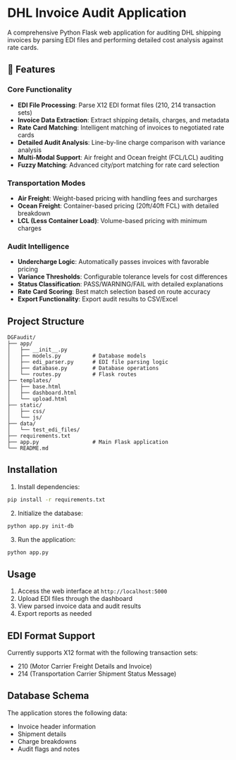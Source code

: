 # DHL Invoice Audit Application

A comprehensive Python Flask web application for auditing DHL shipping invoices by parsing EDI files and performing detailed cost analysis against rate cards.

## 🚀 Features

### Core Functionality
- **EDI File Processing**: Parse X12 EDI format files (210, 214 transaction sets)
- **Invoice Data Extraction**: Extract shipping details, charges, and metadata
- **Rate Card Matching**: Intelligent matching of invoices to negotiated rate cards
- **Detailed Audit Analysis**: Line-by-line charge comparison with variance analysis
- **Multi-Modal Support**: Air freight and Ocean freight (FCL/LCL) auditing
- **Fuzzy Matching**: Advanced city/port matching for rate card selection

### Transportation Modes
- **Air Freight**: Weight-based pricing with handling fees and surcharges
- **Ocean Freight**: Container-based pricing (20ft/40ft FCL) with detailed breakdown
- **LCL (Less Container Load)**: Volume-based pricing with minimum charges

### Audit Intelligence
- **Undercharge Logic**: Automatically passes invoices with favorable pricing
- **Variance Thresholds**: Configurable tolerance levels for cost differences
- **Status Classification**: PASS/WARNING/FAIL with detailed explanations
- **Rate Card Scoring**: Best match selection based on route accuracy
- **Export Functionality**: Export audit results to CSV/Excel

## Project Structure

```
DGFaudit/
├── app/
│   ├── __init__.py
│   ├── models.py          # Database models
│   ├── edi_parser.py      # EDI file parsing logic
│   ├── database.py        # Database operations
│   └── routes.py          # Flask routes
├── templates/
│   ├── base.html
│   ├── dashboard.html
│   └── upload.html
├── static/
│   ├── css/
│   └── js/
├── data/
│   └── test_edi_files/
├── requirements.txt
├── app.py                 # Main Flask application
└── README.md

```

## Installation

1. Install dependencies:
```bash
pip install -r requirements.txt
```

2. Initialize the database:
```bash
python app.py init-db
```

3. Run the application:
```bash
python app.py
```

## Usage

1. Access the web interface at `http://localhost:5000`
2. Upload EDI files through the dashboard
3. View parsed invoice data and audit results
4. Export reports as needed

## EDI Format Support

Currently supports X12 format with the following transaction sets:
- 210 (Motor Carrier Freight Details and Invoice)
- 214 (Transportation Carrier Shipment Status Message)

## Database Schema

The application stores the following data:
- Invoice header information
- Shipment details
- Charge breakdowns
- Audit flags and notes
